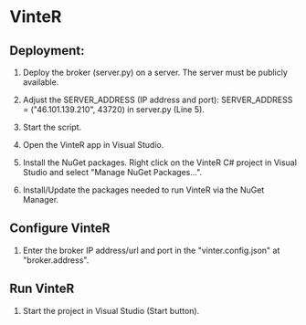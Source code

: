 # VinteR


## Deployment:

1. Deploy the broker (server.py) on a server. The server must be publicly available.

2. Adjust the SERVER_ADDRESS (IP address and port): SERVER_ADDRESS = ("46.101.139.210", 43720) in server.py (Line 5).

3. Start the script.

4. Open the VinteR app in Visual Studio.

5. Install the NuGet packages. Right click on the VinteR C# project in Visual Studio and select "Manage NuGet Packages...".

6. Install/Update the packages needed to run VinteR via the NuGet Manager.


## Configure VinteR

1. Enter the broker IP address/url and port in the "vinter.config.json" at "broker.address".

## Run VinteR

1. Start the project in Visual Studio (Start button).
